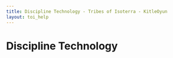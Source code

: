 ```yaml
---
title: Discipline Technology - Tribes of Isoterra - KitleOyun
layout: toi_help
---
```


<h1 class="h1">Discipline Technology</h1>
